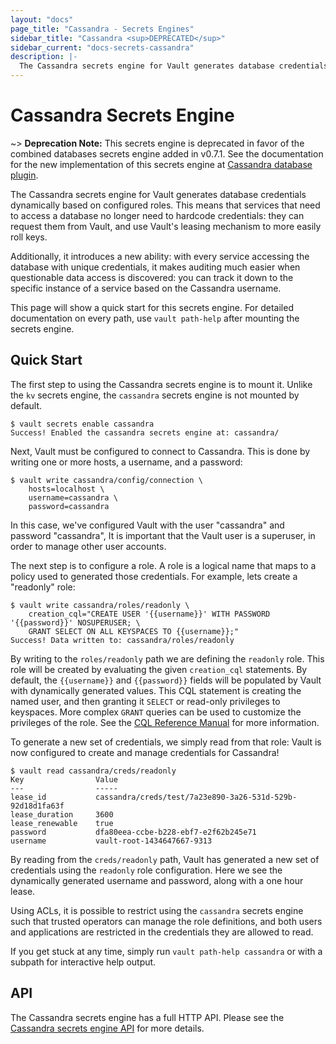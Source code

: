 ```yaml
---
layout: "docs"
page_title: "Cassandra - Secrets Engines"
sidebar_title: "Cassandra <sup>DEPRECATED</sup>"
sidebar_current: "docs-secrets-cassandra"
description: |-
  The Cassandra secrets engine for Vault generates database credentials to access Cassandra.
---
```


# Cassandra Secrets Engine

~> **Deprecation Note:** This secrets engine is deprecated in favor of the
combined databases secrets engine added in v0.7.1. See the documentation for
the new implementation of this secrets engine at
[Cassandra database plugin](/docs/secrets/databases/cassandra.html).

The Cassandra secrets engine for Vault generates database credentials
dynamically based on configured roles. This means that services that need
to access a database no longer need to hardcode credentials: they can request
them from Vault, and use Vault's leasing mechanism to more easily roll keys.

Additionally, it introduces a new ability: with every service accessing
the database with unique credentials, it makes auditing much easier when
questionable data access is discovered: you can track it down to the specific
instance of a service based on the Cassandra username.

This page will show a quick start for this secrets engine. For detailed documentation
on every path, use `vault path-help` after mounting the secrets engine.

## Quick Start

The first step to using the Cassandra secrets engine is to mount it. Unlike the
`kv` secrets engine, the `cassandra` secrets engine is not mounted by default.

```text
$ vault secrets enable cassandra
Success! Enabled the cassandra secrets engine at: cassandra/
```

Next, Vault must be configured to connect to Cassandra. This is done by
writing one or more hosts, a username, and a password:

```text
$ vault write cassandra/config/connection \
    hosts=localhost \
    username=cassandra \
    password=cassandra
```

In this case, we've configured Vault with the user "cassandra" and password "cassandra",
It is important that the Vault user is a superuser, in order to manage other user accounts.

The next step is to configure a role. A role is a logical name that maps
to a policy used to generated those credentials. For example, lets create
a "readonly" role:

```text
$ vault write cassandra/roles/readonly \
    creation_cql="CREATE USER '{{username}}' WITH PASSWORD '{{password}}' NOSUPERUSER; \
    GRANT SELECT ON ALL KEYSPACES TO {{username}};"
Success! Data written to: cassandra/roles/readonly
```

By writing to the `roles/readonly` path we are defining the `readonly` role.
This role will be created by evaluating the given `creation_cql` statements. By
default, the `{{username}}` and `{{password}}` fields will be populated by
Vault with dynamically generated values. This CQL statement is creating
the named user, and then granting it `SELECT` or read-only privileges
to keyspaces. More complex `GRANT` queries can be used to
customize the privileges of the role. See the [CQL Reference Manual](https://docs.datastax.com/en/cql/3.1/cql/cql_reference/grant_r.html)
for more information.

To generate a new set of credentials, we simply read from that role:
Vault is now configured to create and manage credentials for Cassandra!

```text
$ vault read cassandra/creds/readonly
Key                Value
---                -----
lease_id           cassandra/creds/test/7a23e890-3a26-531d-529b-92d18d1fa63f
lease_duration     3600
lease_renewable    true
password           dfa80eea-ccbe-b228-ebf7-e2f62b245e71
username           vault-root-1434647667-9313
```

By reading from the `creds/readonly` path, Vault has generated a new
set of credentials using the `readonly` role configuration. Here we
see the dynamically generated username and password, along with a one
hour lease.

Using ACLs, it is possible to restrict using the `cassandra` secrets engine such
that trusted operators can manage the role definitions, and both
users and applications are restricted in the credentials they are
allowed to read.

If you get stuck at any time, simply run `vault path-help cassandra` or with a
subpath for interactive help output.

## API

The Cassandra secrets engine has a full HTTP API. Please see the
[Cassandra secrets engine API](/api/secret/cassandra/index.html) for more
details.
